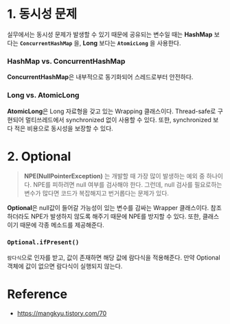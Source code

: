 # 1. 동시성 문제
실무에서는 동시성 문제가 발생할 수 있기 때문에 공유되는 변수일 때는 
**HashMap** 보다는 **`ConcurrentHashMap`** 을, **Long** 보다는 **`AtomicLong`** 을 사용한다.
### HashMap vs. ConcurrentHashMap
**ConcurrentHashMap**은 내부적으로 동기화되어 스레드로부터 안전하다.

### Long vs. AtomicLong
**AtomicLong**은 Long 자료형을 갖고 있는 Wrapping 클래스이다. 
Thread-safe로 구현되어 멀티쓰레드에서 synchronized 없이 사용할 수 있다.
또한, synchronized 보다 적은 비용으로 동시성을 보장할 수 있다.

# 2. Optional
> **NPE(NullPointerException)** 는 개발할 때 가장 많이 발생하는 예외 중 하나이다.
NPE를 피하려면 null 여부를 검사해야 한다. 그런데, null 검사를 필요로하는 변수가 많다면 코드가 복잡해지고 번거롭다는 문제가 있다.

**Optional**은 null값이 들어갈 가능성이 있는 변수를 감싸는 Wrapper 클래스이다. 
참조하더라도 NPE가 발생하지 않도록 해주기 때문에 NPE를 방지할 수 있다. 또한, 클래스이기 때문에 각종 메소드를 제공해준다.


### `Optional.ifPresent()`
`람다식`으로 인자를 받고, 값이 존재하면 해당 값에 람다식을 적용해준다. 만약 Optional 객체에 값이 없으면 람다식이 실행되지 않는다.




# Reference
- https://mangkyu.tistory.com/70
